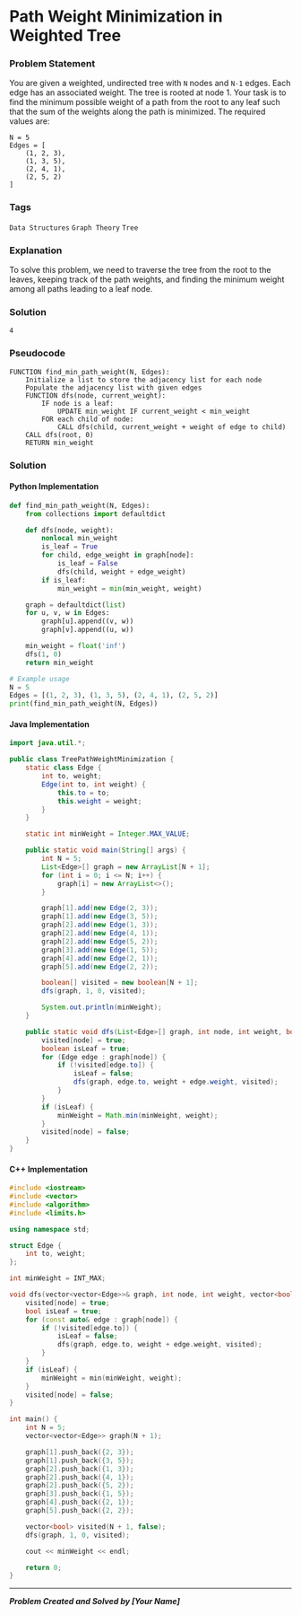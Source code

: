 
# Path Weight Minimization in Weighted Tree

### Problem Statement

You are given a weighted, undirected tree with `N` nodes and `N-1` edges. Each edge has an associated weight. The tree is rooted at node 1. Your task is to find the minimum possible weight of a path from the root to any leaf such that the sum of the weights along the path is minimized.
The required values are:
```
N = 5
Edges = [
    (1, 2, 3),
    (1, 3, 5),
    (2, 4, 1),
    (2, 5, 2)
]
```

### Tags

```Data Structures```  ```Graph Theory``` ```Tree``` 

### Explanation

To solve this problem, we need to traverse the tree from the root to the leaves, keeping track of the path weights, and finding the minimum weight among all paths leading to a leaf node.

### Solution
```
4
```
### Pseudocode

```text
FUNCTION find_min_path_weight(N, Edges):
    Initialize a list to store the adjacency list for each node
    Populate the adjacency list with given edges
    FUNCTION dfs(node, current_weight):
        IF node is a leaf:
            UPDATE min_weight IF current_weight < min_weight
        FOR each child of node:
            CALL dfs(child, current_weight + weight of edge to child)
    CALL dfs(root, 0)
    RETURN min_weight
```

### Solution

#### Python Implementation
```python
def find_min_path_weight(N, Edges):
    from collections import defaultdict

    def dfs(node, weight):
        nonlocal min_weight
        is_leaf = True
        for child, edge_weight in graph[node]:
            is_leaf = False
            dfs(child, weight + edge_weight)
        if is_leaf:
            min_weight = min(min_weight, weight)

    graph = defaultdict(list)
    for u, v, w in Edges:
        graph[u].append((v, w))
        graph[v].append((u, w))

    min_weight = float('inf')
    dfs(1, 0)
    return min_weight

# Example usage
N = 5
Edges = [(1, 2, 3), (1, 3, 5), (2, 4, 1), (2, 5, 2)]
print(find_min_path_weight(N, Edges))
```
#### Java Implementation
```java
import java.util.*;

public class TreePathWeightMinimization {
    static class Edge {
        int to, weight;
        Edge(int to, int weight) {
            this.to = to;
            this.weight = weight;
        }
    }

    static int minWeight = Integer.MAX_VALUE;

    public static void main(String[] args) {
        int N = 5;
        List<Edge>[] graph = new ArrayList[N + 1];
        for (int i = 0; i <= N; i++) {
            graph[i] = new ArrayList<>();
        }

        graph[1].add(new Edge(2, 3));
        graph[1].add(new Edge(3, 5));
        graph[2].add(new Edge(1, 3));
        graph[2].add(new Edge(4, 1));
        graph[2].add(new Edge(5, 2));
        graph[3].add(new Edge(1, 5));
        graph[4].add(new Edge(2, 1));
        graph[5].add(new Edge(2, 2));

        boolean[] visited = new boolean[N + 1];
        dfs(graph, 1, 0, visited);

        System.out.println(minWeight);
    }

    public static void dfs(List<Edge>[] graph, int node, int weight, boolean[] visited) {
        visited[node] = true;
        boolean isLeaf = true;
        for (Edge edge : graph[node]) {
            if (!visited[edge.to]) {
                isLeaf = false;
                dfs(graph, edge.to, weight + edge.weight, visited);
            }
        }
        if (isLeaf) {
            minWeight = Math.min(minWeight, weight);
        }
        visited[node] = false;
    }
}
```
#### C++ Implementation
```cpp
#include <iostream>
#include <vector>
#include <algorithm>
#include <limits.h>

using namespace std;

struct Edge {
    int to, weight;
};

int minWeight = INT_MAX;

void dfs(vector<vector<Edge>>& graph, int node, int weight, vector<bool>& visited) {
    visited[node] = true;
    bool isLeaf = true;
    for (const auto& edge : graph[node]) {
        if (!visited[edge.to]) {
            isLeaf = false;
            dfs(graph, edge.to, weight + edge.weight, visited);
        }
    }
    if (isLeaf) {
        minWeight = min(minWeight, weight);
    }
    visited[node] = false;
}

int main() {
    int N = 5;
    vector<vector<Edge>> graph(N + 1);

    graph[1].push_back({2, 3});
    graph[1].push_back({3, 5});
    graph[2].push_back({1, 3});
    graph[2].push_back({4, 1});
    graph[2].push_back({5, 2});
    graph[3].push_back({1, 5});
    graph[4].push_back({2, 1});
    graph[5].push_back({2, 2});

    vector<bool> visited(N + 1, false);
    dfs(graph, 1, 0, visited);

    cout << minWeight << endl;

    return 0;
}
```
***
***Problem Created and Solved by [Your Name]***
